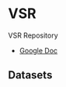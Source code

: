 # VSR

VSR Repository
- [Google Doc](https://docs.google.com/document/d/1YRtrUDw6yrw9sXGR77PsbDDLw7Tzs99c5qOezhRa_rs/edit?tab=t.0)

## Datasets
